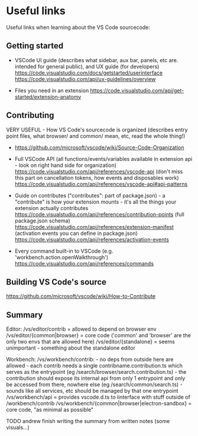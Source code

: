

















# Useful links

Useful links when learning about the VS Code sourcecode:

## Getting started

- VSCode UI guide (describes what sidebar, aux bar, panels, etc are. intended for general public), and UX guide (for developers)
https://code.visualstudio.com/docs/getstarted/userinterface
https://code.visualstudio.com/api/ux-guidelines/overview


- Files you need in an extension
https://code.visualstudio.com/api/get-started/extension-anatomy


## Contributing

VERY USEFUL - How VS Code's sourcecode is organized (describes entry point files, what browser/ and common/ mean, etc, read the whole thing!)
- https://github.com/microsoft/vscode/wiki/Source-Code-Organization


- Full VSCode API (all functions/events/variables available in extension api - look on right hand side for organization)
https://code.visualstudio.com/api/references/vscode-api
(don't miss this part on cancellation tokens, how events and disposables work) https://code.visualstudio.com/api/references/vscode-api#api-patterns


- Guide on contributes ("contributes": part of package.json) - a "contribute" is how your extension mounts - it's all the things your extension actually contributes
https://code.visualstudio.com/api/references/contribution-points
(full package.json schema) https://code.visualstudio.com/api/references/extension-manifest
(activation events you can define in package.json) https://code.visualstudio.com/api/references/activation-events


- Every command built-in to VSCode (e.g. 'workbench.action.openWalkthrough')
https://code.visualstudio.com/api/references/commands


## Building VS Code's source

https://github.com/microsoft/vscode/wiki/How-to-Contribute


## Summary

Editor:
/vs/editor/contrib = allowed to depend on browser env
/vs/editor/{common|browser} = core code ('common' and 'browser' are the only two envs that are allowed here)
/vs/editor/{standalone} = seems unimportant - something about the standalone editor


Workbench:
/vs/workbench/contrib:
    - no deps from outside here are allowed
    - each contrib needs a single contribname.contribution.ts which serves as the entrypoint (eg /search/browser/search.contribution.ts)
    - the contribution should expose its internal api from only 1 entrypoint and only be accessed from there, nowhere else (eg /search/common/search.ts)
      - sounds like all services, etc should be managed by that one entrypoint
/vs/workbench/api = provides vscode.d.ts to iinterface with stuff outside of /workbench/contrib
/vs/workbench/{common|browser|electron-sandbox} = core code, "as minimal as possible"

TODO andrew finish writing the summary from written notes (some visuals...)
